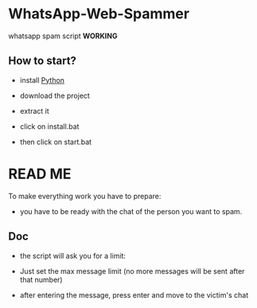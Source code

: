 # WhatsApp-Web-Spammer
whatsapp spam script **WORKING**

## How to start?

- install [Python](https://python.org/download/)

- download the project

- extract it

- click on install.bat

- then click on start.bat

# READ ME

To make everything work you have to prepare:

- you have to be ready with the chat of the person you want to spam.

## Doc

- the script will ask you for a limit:

* Just set the max message limit (no more messages will be sent after that number)

- after entering the message, press enter and move to the victim's chat
